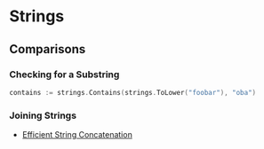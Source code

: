 # Strings

## Comparisons

### Checking for a Substring

```go
contains := strings.Contains(strings.ToLower("foobar"), "oba")
```

### Joining Strings

* [Efficient String Concatenation](http://herman.asia/efficient-string-concatenation-in-go)



